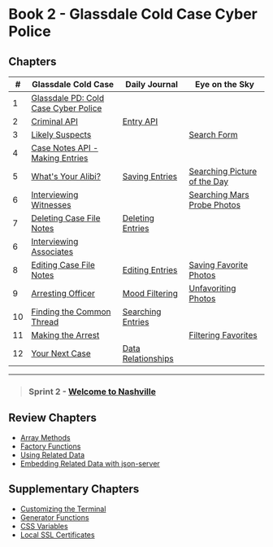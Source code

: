 # Book 2 - Glassdale Cold Case Cyber Police

## Chapters

| #  | Glassdale Cold Case | Daily Journal | Eye on the Sky |
|--|--|--|--|
| 1 | [Glassdale PD: Cold Case Cyber Police](./chapters/GLASSDALE_PD_INTRO.md) |  |  |
| 2 | [Criminal API](./chapters/GLASSDALE_CRIMINAL_API.md) | [Entry API](./chapters/DAILY_JOURNAL_FETCHING.md) |  |
| 3 | [Likely Suspects](./chapters/GLASSDALE_CRIMINAL_HISTORY.md) |  | [Search Form](./chapters/EOTS_FORM.md) |
| 4 | [Case Notes API - Making Entries](./chapters/GLASSDALE_NOTES_API.md) |  |  |
| 5 | [What's Your Alibi?](./chapters/GLASSDALE_ALIBI.md) | [Saving Entries](./chapters/DAILY_JOURNAL_SAVING_ENTRIES.md) | [Searching Picture of the Day](./chapters/EOTS_FIRST_FETCH.md) |
| 6 | [Interviewing Witnesses](./chapters/GLASSDALE_WITNESSES.md) |  | [Searching Mars Probe Photos](./chapters/EOTS_MARS_PROBE.md) |
| 7 | [Deleting Case File Notes](./chapters/GLASSDALE_DELETE_NOTES.md) | [Deleting Entries](./chapters/DAILY_JOURNAL_DELETING_ENTRIES.md) |  |
| 6 | [Interviewing Associates](./chapters/GLASSDALE_ASSOCIATES.md) |  |  |
| 8 | [Editing Case File Notes](./chapters/GLASSDALE_EDIT_NOTES.md) | [Editing Entries](./chapters/DAILY_JOURNAL_EDITING_ENTRIES.md) | [Saving Favorite Photos](./chapters/EOTS_FAVORITES.md) |
| 9 | [Arresting Officer](./chapters/GLASSDALE_ARRESTING_OFFICERS.md) | [Mood Filtering](./chapters/DAILY_JOURNAL_FILTERING_MOOD.md) | [Unfavoriting Photos](./chapters/EOTS_FAVORITE_REMOVE.md) |
| 10 | [Finding the Common Thread](./chapters/GLASSDALE_MULTIPLE_PARAMS.md) | [Searching Entries](./chapters/DAILY_JOURNAL_SEARCHING.md) |  |
| 11 | [Making the Arrest](./chapters/GLASSDALE_SUMMARY_VIEW.md) |  | [Filtering Favorites](./chapters/EOTS_FILTER_FAVORITES.md) |
| 12 | [Your Next Case](./chapters/GLASSDALE_MANY_TO_MANY.md) | [Data Relationships](./chapters/DAILY_JOURNAL_MOOD_TABLE.md) |  |


---

> ### __Sprint 2__ - [Welcome to Nashville](https://github.com/nashville-software-school/welcome-to-nashville)

## Review Chapters

* [Array Methods](./chapters/JS_ARRAY_METHODS.md)
* [Factory Functions](./chapters/JS_FACTORY_FUNCTION.md)
* [Using Related Data](./chapters/JS_JOINING_DATA.md)
* [Embedding Related Data with json-server](./chapters/JS_JSON_SERVER_RELATIONSHIPS.md)

## Supplementary Chapters

* [Customizing the Terminal](./chapters/CLI_PERSONALIZATION.md)
* [Generator Functions](./chapters/JS_GENERATOR_FUNCTION.md)
* [CSS Variables](./chapters/CSS_VARIABLES.md)
* [Local SSL Certificates](./chapters/LOCAL_CERTS.md)
